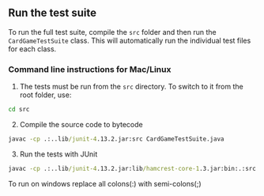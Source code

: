 ## Run the test suite
To run the full test suite, compile the `src` folder and then run the `CardGameTestSuite` class. This will automatically run the individual test files for each class.

### Command line instructions for Mac/Linux
1. The tests must be run from the `src` directory. To switch to it from the root folder, use:
```cmd
cd src
```
2. Compile the source code to bytecode
```cmd
javac -cp .:..lib/junit-4.13.2.jar:src CardGameTestSuite.java
```
3. Run the tests with JUnit
```cmd
javac -cp .:..lib/junit-4.13.2.jar:lib/hamcrest-core-1.3.jar:bin:.:src org.junit.runner.JUnitCore CardGameTestSuite
```

To run on windows replace all colons(:) with semi-colons(;)
